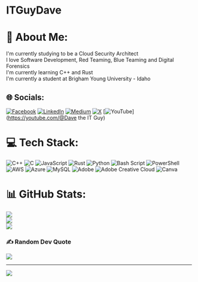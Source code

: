 # ITGuyDave
# 💫 About Me:
I'm currently studying to be a Cloud Security Architect<br>I love Software Development, Red Teaming, Blue Teaming and Digital Forensics<br>I'm currently learning C++ and Rust<br>I'm currently a student at Brigham Young University - Idaho


## 🌐 Socials:
[![Facebook](https://img.shields.io/badge/Facebook-%231877F2.svg?logo=Facebook&logoColor=white)](https://facebook.com/Eminough) [![LinkedIn](https://img.shields.io/badge/LinkedIn-%230077B5.svg?logo=linkedin&logoColor=white)](https://linkedin.com/in/Eminough) [![Medium](https://img.shields.io/badge/Medium-12100E?logo=medium&logoColor=white)](https://medium.com/@TheDaveWiley) [![X](https://img.shields.io/badge/X-black.svg?logo=X&logoColor=white)](https://x.com/TheDaveWiley) [![YouTube](https://img.shields.io/badge/YouTube-%23FF0000.svg?logo=YouTube&logoColor=white)](https://youtube.com/@Dave the IT Guy) 

# 💻 Tech Stack:
![C++](https://img.shields.io/badge/c++-%2300599C.svg?style=for-the-badge&logo=c%2B%2B&logoColor=white) ![C](https://img.shields.io/badge/c-%2300599C.svg?style=for-the-badge&logo=c&logoColor=white) ![JavaScript](https://img.shields.io/badge/javascript-%23323330.svg?style=for-the-badge&logo=javascript&logoColor=%23F7DF1E) ![Rust](https://img.shields.io/badge/rust-%23000000.svg?style=for-the-badge&logo=rust&logoColor=white) ![Python](https://img.shields.io/badge/python-3670A0?style=for-the-badge&logo=python&logoColor=ffdd54) ![Bash Script](https://img.shields.io/badge/bash_script-%23121011.svg?style=for-the-badge&logo=gnu-bash&logoColor=white) ![PowerShell](https://img.shields.io/badge/PowerShell-%235391FE.svg?style=for-the-badge&logo=powershell&logoColor=white) ![AWS](https://img.shields.io/badge/AWS-%23FF9900.svg?style=for-the-badge&logo=amazon-aws&logoColor=white) ![Azure](https://img.shields.io/badge/azure-%230072C6.svg?style=for-the-badge&logo=microsoftazure&logoColor=white) ![MySQL](https://img.shields.io/badge/mysql-4479A1.svg?style=for-the-badge&logo=mysql&logoColor=white) ![Adobe](https://img.shields.io/badge/adobe-%23FF0000.svg?style=for-the-badge&logo=adobe&logoColor=white) ![Adobe Creative Cloud](https://img.shields.io/badge/Adobe%20Creative%20Cloud-DA1F26.svg?style=for-the-badge&logo=Adobe%20Creative%20Cloud&logoColor=white) ![Canva](https://img.shields.io/badge/Canva-%2300C4CC.svg?style=for-the-badge&logo=Canva&logoColor=white)
# 📊 GitHub Stats:
![](https://github-readme-stats.vercel.app/api?username=ITGuyDave&theme=dark&hide_border=false&include_all_commits=true&count_private=false)<br/>
![](https://github-readme-streak-stats.herokuapp.com/?user=ITGuyDave&theme=dark&hide_border=false)<br/>
![](https://github-readme-stats.vercel.app/api/top-langs/?username=ITGuyDave&theme=dark&hide_border=false&include_all_commits=true&count_private=false&layout=compact)

### ✍️ Random Dev Quote
![](https://quotes-github-readme.vercel.app/api?type=horizontal&theme=radical)

---
[![](https://visitcount.itsvg.in/api?id=ITGuyDave&icon=0&color=0)](https://visitcount.itsvg.in)

<!-- Proudly created with GPRM ( https://gprm.itsvg.in ) -->
